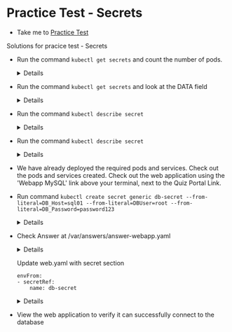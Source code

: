 # Practice Test - Secrets
  - Take me to [Practice Test](https://kodekloud.com/topic/practice-test-secrets/)

Solutions for pracice test - Secrets
- Run the command `kubectl get secrets` and count the number of pods.
  
  <details>
  
  ```
  $ kubectl get secrets
  ```
  </details>
    
- Run the command `kubectl get secrets` and look at the DATA field

  <details>
  
  ```
  $ kubectl get secrets
  ```
  </details>
  
- Run the command `kubectl describe secret`

  <details>
  
  ```
  $ kubectl describe secret
  ```
  </details>
    
- Run the command `kubectl describe secret`

  <details>
  
  ```
  $ kubectl describe secret
  ```
  </details>
  
- We have already deployed the required pods and services. Check out the pods and services created. Check out the web application using the 'Webapp MySQL' link above your terminal, next to the Quiz Portal Link.

- Run command `kubectl create secret generic db-secret --from-literal=DB_Host=sql01 --from-literal=DBUser=root --from-literal=DB_Password=password123`

  <details>
  
  ```
  $ kubectl create secret generic db-secret --from-literal=DB_Host=sql01 --from-literal=DB_User=root --from-literal=DB_Password=password123
  ```
  </details>
  
- Check Answer at /var/answers/answer-webapp.yaml

  <details>

  ```

  $ kubectl get pod webapp-pod -o yaml > web.yaml  
  $ kubectl delete pod webapp-pod
  ```
  </details>
  
  Update web.yaml with secret section
  
  ```
  envFrom:
  - secretRef:
      name: db-secret
  ```
  
  <details>

  ```
  $ kubectl create -f web.yaml
  ```
  </details>
  
- View the web application to verify it can successfully connect to the database

